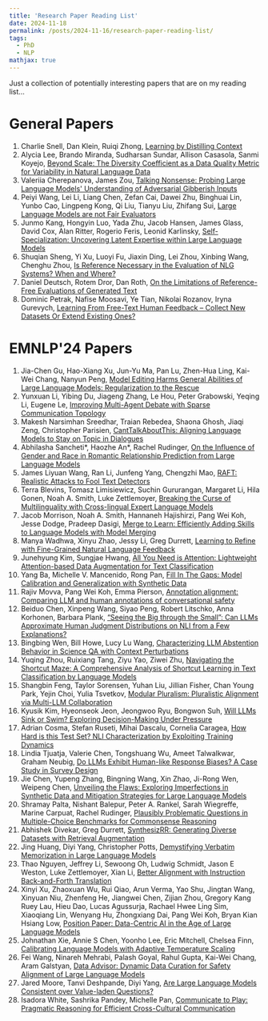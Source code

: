 ```yaml
---
title: 'Research Paper Reading List'
date: 2024-11-18
permalink: /posts/2024-11-16/research-paper-reading-list/
tags:
  - PhD
  - NLP
mathjax: true
---
```


Just a collection of potentially interesting papers that are on my reading list...

General Papers
======
1. Charlie Snell, Dan Klein, Ruiqi Zhong, [Learning by Distilling Context](https://arxiv.org/abs/2209.15189)
2. Alycia Lee, Brando Miranda, Sudharsan Sundar, Allison Casasola, Sanmi Koyejo, [Beyond Scale: The Diversity Coefficient as a Data Quality Metric for Variability in Natural Language Data](https://openreview.net/forum?id=tgkWxsOapD)
3. Valeriia Cherepanova, James Zou, [Talking Nonsense: Probing Large Language Models' Understanding of Adversarial Gibberish Inputs](https://openreview.net/forum?id=traR5SsqUt)
4. Peiyi Wang, Lei Li, Liang Chen, Zefan Cai, Dawei Zhu, Binghuai Lin, Yunbo Cao, Lingpeng Kong, Qi Liu, Tianyu Liu, Zhifang Sui, [Large Language Models are not Fair Evaluators](https://aclanthology.org/2024.acl-long.511/)
5. Junmo Kang, Hongyin Luo, Yada Zhu, Jacob Hansen, James Glass, David Cox, Alan Ritter, Rogerio Feris, Leonid Karlinsky, [Self-Specialization: Uncovering Latent Expertise within Large Language Models](https://aclanthology.org/2024.findings-acl.157/)
6. Shuqian Sheng, Yi Xu, Luoyi Fu, Jiaxin Ding, Lei Zhou, Xinbing Wang, Chenghu Zhou, [Is Reference Necessary in the Evaluation of NLG Systems? When and Where?](https://aclanthology.org/2024.naacl-long.474/)
7. Daniel Deutsch, Rotem Dror, Dan Roth, [On the Limitations of Reference-Free Evaluations of Generated Text](https://aclanthology.org/2022.emnlp-main.753/)
8. Dominic Petrak, Nafise Moosavi, Ye Tian, Nikolai Rozanov, Iryna Gurevych, [Learning From Free-Text Human Feedback – Collect New Datasets Or Extend Existing Ones?](https://aclanthology.org/2023.emnlp-main.1011/)

EMNLP'24 Papers
======
1. Jia-Chen Gu, Hao-Xiang Xu, Jun-Yu Ma, Pan Lu, Zhen-Hua Ling, Kai-Wei Chang, Nanyun Peng, [Model Editing Harms General Abilities of Large Language Models: Regularization to the Rescue](https://aclanthology.org/2024.emnlp-main.934/)
2. Yunxuan Li, Yibing Du, Jiageng Zhang, Le Hou, Peter Grabowski, Yeqing Li, Eugene Le, [Improving Multi-Agent Debate with Sparse Communication Topology](https://aclanthology.org/2024.findings-emnlp.427/)
3. Makesh Narsimhan Sreedhar, Traian Rebedea, Shaona Ghosh, Jiaqi Zeng, Christopher Parisien, [CantTalkAboutThis: Aligning Language Models to Stay on Topic in Dialogues](https://aclanthology.org/2024.findings-emnlp.713/)
4. Abhilasha Sancheti*, Haozhe An*, Rachel Rudinger, [On the Influence of Gender and Race in Romantic Relationship Prediction from Large Language Models](https://aclanthology.org/2024.emnlp-main.29/)
5. James Liyuan Wang, Ran Li, Junfeng Yang, Chengzhi Mao, [RAFT: Realistic Attacks to Fool Text Detectors](https://aclanthology.org/2024.emnlp-main.939/)
6. Terra Blevins, Tomasz Limisiewicz, Suchin Gururangan, Margaret Li, Hila Gonen, Noah A. Smith, Luke Zettlemoyer, [Breaking the Curse of Multilinguality with Cross-lingual Expert Language Models](https://aclanthology.org/2024.emnlp-main.604/)
7. Jacob Morrison, Noah A. Smith, Hannaneh Hajishirzi, Pang Wei Koh, Jesse Dodge, Pradeep Dasigi, [Merge to Learn: Efficiently Adding Skills to Language Models with Model Merging](https://aclanthology.org/2024.findings-emnlp.915/)
8. Manya Wadhwa, Xinyu Zhao, Jessy Li, Greg Durrett, [Learning to Refine with Fine-Grained Natural Language Feedback](https://aclanthology.org/2024.findings-emnlp.716/)
9. Junehyung Kim, Sungjae Hwang, [All You Need is Attention: Lightweight Attention-based Data Augmentation for Text Classification](https://aclanthology.org/2024.findings-emnlp.752/)
10. Yang Ba, Michelle V. Mancenido, Rong Pan, [Fill In The Gaps: Model Calibration and Generalization with Synthetic Data](https://aclanthology.org/2024.emnlp-main.955/)
11. Rajiv Movva, Pang Wei Koh, Emma Pierson, [Annotation alignment: Comparing LLM and human annotations of conversational safety](https://aclanthology.org/2024.emnlp-main.511/)
12. Beiduo Chen, Xinpeng Wang, Siyao Peng, Robert Litschko, Anna Korhonen, Barbara Plank, [“Seeing the Big through the Small”: Can LLMs Approximate Human Judgment Distributions on NLI from a Few Explanations?](https://aclanthology.org/2024.findings-emnlp.842/)
13. Bingbing Wen, Bill Howe, Lucy Lu Wang, [Characterizing LLM Abstention Behavior in Science QA with Context Perturbations](https://aclanthology.org/2024.findings-emnlp.197/)
14. Yuqing Zhou, Ruixiang Tang, Ziyu Yao, Ziwei Zhu, [Navigating the Shortcut Maze: A Comprehensive Analysis of Shortcut Learning in Text Classification by Language Models](https://aclanthology.org/2024.findings-emnlp.146/)
15. Shangbin Feng, Taylor Sorensen, Yuhan Liu, Jillian Fisher, Chan Young Park, Yejin Choi, Yulia Tsvetkov, [Modular Pluralism: Pluralistic Alignment via Multi-LLM Collaboration](https://aclanthology.org/2024.emnlp-main.240/)
16. Kyusik Kim, Hyeonseok Jeon, Jeongwoo Ryu, Bongwon Suh, [Will LLMs Sink or Swim? Exploring Decision-Making Under Pressure](https://aclanthology.org/2024.findings-emnlp.668/)
17. Adrian Cosma, Stefan Ruseti, Mihai Dascalu, Cornelia Caragea, [How Hard is this Test Set? NLI Characterization by Exploiting Training Dynamics](https://aclanthology.org/2024.emnlp-main.175/)
18. Lindia Tjuatja, Valerie Chen, Tongshuang Wu, Ameet Talwalkwar, Graham Neubig, [Do LLMs Exhibit Human-like Response Biases? A Case Study in Survey Design](https://aclanthology.org/2024.tacl-1.56/)
19. Jie Chen, Yupeng Zhang, Bingning Wang, Xin Zhao, Ji-Rong Wen, Weipeng Chen, [Unveiling the Flaws: Exploring Imperfections in Synthetic Data and Mitigation Strategies for Large Language Models](https://aclanthology.org/2024.findings-emnlp.873/)
20. Shramay Palta, Nishant Balepur, Peter A. Rankel, Sarah Wiegreffe, Marine Carpuat, Rachel Rudinger, [Plausibly Problematic Questions in Multiple-Choice Benchmarks for Commonsense Reasoning](https://aclanthology.org/2024.findings-emnlp.198/)
21. Abhishek Divekar, Greg Durrett, [SynthesizRR: Generating Diverse Datasets with Retrieval Augmentation](https://aclanthology.org/2024.emnlp-main.1071/)
22. Jing Huang, Diyi Yang, Christopher Potts, [Demystifying Verbatim Memorization in Large Language Models](https://aclanthology.org/2024.emnlp-main.598/)
23. Thao Nguyen, Jeffrey Li, Sewoong Oh, Ludwig Schmidt, Jason E Weston, Luke Zettlemoyer, Xian Li, [Better Alignment with Instruction Back-and-Forth Translation](https://aclanthology.org/2024.findings-emnlp.777/)
24. Xinyi Xu, Zhaoxuan Wu, Rui Qiao, Arun Verma, Yao Shu, Jingtan Wang, Xinyuan Niu, Zhenfeng He, Jiangwei Chen, Zijian Zhou, Gregory Kang Ruey Lau, Hieu Dao, Lucas Agussurja, Rachael Hwee Ling Sim, Xiaoqiang Lin, Wenyang Hu, Zhongxiang Dai, Pang Wei Koh, Bryan Kian Hsiang Low, [Position Paper: Data-Centric AI in the Age of Large Language Models](https://aclanthology.org/2024.findings-emnlp.695/)
25. Johnathan Xie, Annie S Chen, Yoonho Lee, Eric Mitchell, Chelsea Finn, [Calibrating Language Models with Adaptive Temperature Scaling](https://aclanthology.org/2024.emnlp-main.1007/)
26. Fei Wang, Ninareh Mehrabi, Palash Goyal, Rahul Gupta, Kai-Wei Chang, Aram Galstyan, [Data Advisor: Dynamic Data Curation for Safety Alignment of Large Language Models](https://aclanthology.org/2024.emnlp-main.461/)
27. Jared Moore, Tanvi Deshpande, Diyi Yang, [Are Large Language Models Consistent over Value-laden Questions?](https://aclanthology.org/2024.findings-emnlp.891/)
28. Isadora White, Sashrika Pandey, Michelle Pan, [Communicate to Play: Pragmatic Reasoning for Efficient Cross-Cultural Communication](https://aclanthology.org/2024.findings-emnlp.711/)
